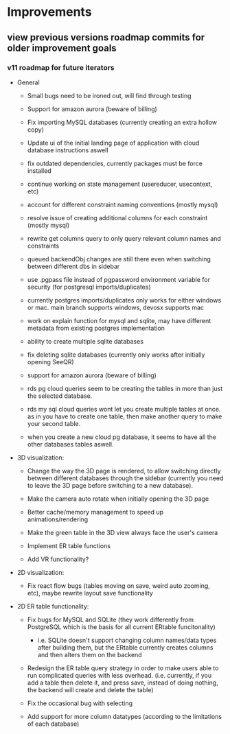 # Improvements

## view previous versions roadmap commits for older improvement goals

### v11 roadmap for future iterators

- General

    - Small bugs need to be ironed out, will find through testing

    - Support for amazon aurora (beware of billing)

    - Fix importing MySQL databases (currently creating an extra hollow copy)

    - Update ui of the initial landing page of application with cloud database instructions aswell

    - fix outdated dependencies, currently packages must be force installed

    - continue working on state management (usereducer, usecontext, etc)

    - account for different constraint naming conventions (mostly mysql)

    - resolve issue of creating additional columns for each constraint (mostly mysql)

    - rewrite get columns query to only query relevant column names and constraints

    - queued backendObj changes are still there even when switching between different dbs in sidebar

    - use .pgpass file instead of pgpassword environment variable for security (for postgresql imports/duplicates)

    - currently postgres imports/duplicates only works for either windows or mac. main branch supports windows, devosx supports mac

    - work on explain function for mysql and sqlite, may have different metadata from existing postgres implementation

    - ability to create multiple sqlite databases

    - fix deleting sqlite databases (currently only works after initially opening SeeQR)
    
    - support for amazon aurora (beware of billing)

    - rds pg cloud queries seem to be creating the tables in more than just the selected database.

    - rds my sql cloud queries wont let you create multiple tables at once. as in you have to create one table, then make another query to make your second table.

    - when you create a new cloud pg database, it seems to have all the other databases tables aswell.

- 3D visualization: 

    - Change the way the 3D page is rendered, to allow switching directly between different databases through the sidebar (currently you need to leave the 3D page before switching to a new database).

    - Make the camera auto rotate when initially opening the 3D page

    - Better cache/memory management to speed up animations/rendering

    - Make the green table in the 3D view always face the user's camera

    - Implement ER table functions

    - Add VR functionality?

- 2D visualization: 

    - Fix react flow bugs (tables moving on save, weird auto zooming, etc), maybe rewrite layout save functionality


- 2D ER table functionality:

    - Fix bugs for MySQL and SQLite (they work differently from PostgreSQL which is the basis for all current ERtable funcitonality)

        - i.e. SQLite doesn't support changing column names/data types after building them, but the ERtable currently creates columns and then alters them on the backend

    - Redesign the ER table query strategy in order to make users able to run complicated queries with less overhead. (i.e. currently, if you add a table then delete it, and press save, instead of doing nothing, the backend will create and delete the table)

    - Fix the occasional bug with selecting

    - Add support for more column datatypes (according to the limitations of each database)
